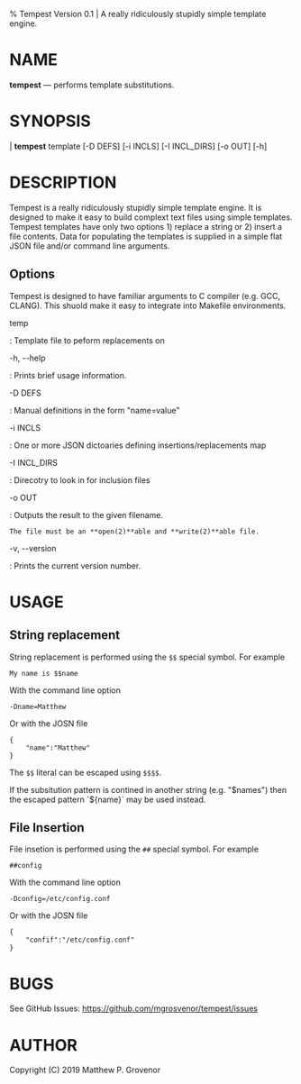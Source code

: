 % Tempest Version 0.1 | A really ridiculously stupidly simple template engine. 
 
NAME
====

**tempest** — performs template substitutions.  

SYNOPSIS
========

| **tempest** template [-D DEFS]  [-i INCLS] [-I INCL_DIRS] [-o OUT] [-h]

DESCRIPTION
===========

Tempest is a really ridiculously stupidly simple template engine.
It is designed to make it easy to build complext text files using simple templates. 
Tempest templates have only two options 1) replace a string or 2) insert a file contents. 
Data for populating the templates is supplied in a simple flat JSON file and/or command line arguments. 

Options
-------
Tempest is designed to have familiar arguments to C compiler (e.g. GCC, CLANG). 
This shuold make it easy to integrate into Makefile environments. 


temp

:    Template file to peform replacements on

-h, --help

:   Prints brief usage information.

-D DEFS

:   Manual definitions in the form "name=value"
  
-i INCLS      

:     One or more JSON dictoaries defining insertions/replacements map


-I INCL_DIRS  

:    Direcotry to look in for inclusion files 


-o OUT

:   Outputs the result to the given filename.

    The file must be an **open(2)**able and **write(2)**able file.

-v, --version

:   Prints the current version number.

USAGE
=========
## String replacement
String replacement is performed using the `$$` special symbol. For example
```
My name is $$name 
```
With the command line option
```
-Dname=Matthew
```
Or with the JOSN file
```
{
    "name":"Matthew"
}
```

The `$$` literal can be escaped using `$$$$`. 

If the subsitution pattern is contined in another string (e.g. "$names") then the escaped pattern `${name}` may be used instead. 

## File Insertion
File insetion is performed using the `##` special symbol. For example
```
##config
```
With the command line option
```
-Dconfig=/etc/config.conf
```
Or with the JOSN file
```
{
    "confif":"/etc/config.conf"
}
```

BUGS
====

See GitHub Issues: <https://github.com/mgrosvenor/tempest/issues>

AUTHOR
======
Copyright (C) 2019 Matthew P. Grovenor 











